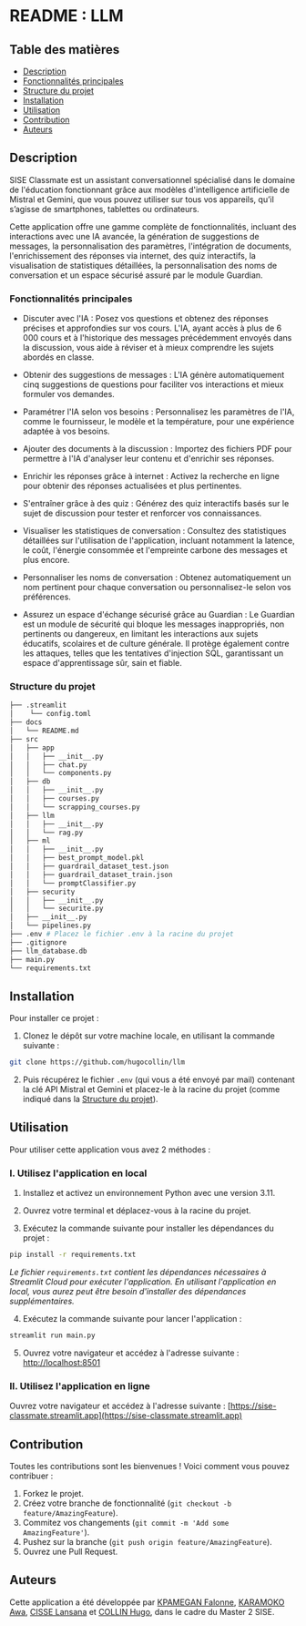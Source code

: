 # README : LLM

## Table des matières
- [Description](#description)
- [Fonctionnalités principales](#fonctionnalités-principales)
- [Structure du projet](#structure-du-projet)
- [Installation](#installation)
- [Utilisation](#utilisation)
- [Contribution](#contribution)
- [Auteurs](#auteurs)

## Description

SISE Classmate est un assistant conversationnel spécialisé dans le domaine de l'éducation fonctionnant grâce aux modèles d'intelligence artificielle de Mistral et Gemini, que vous pouvez utiliser sur tous vos appareils, qu’il s’agisse de smartphones, tablettes ou ordinateurs.

Cette application offre une gamme complète de fonctionnalités, incluant des interactions avec une IA avancée, la génération de suggestions de messages, la personnalisation des paramètres, l'intégration de documents, l'enrichissement des réponses via internet, des quiz interactifs, la visualisation de statistiques détaillées, la personnalisation des noms de conversation et un espace sécurisé assuré par le module Guardian.

### Fonctionnalités principales

- Discuter avec l'IA : Posez vos questions et obtenez des réponses précises et approfondies sur vos cours. L'IA, ayant accès à plus de 6 000 cours et à l'historique des messages précédemment envoyés dans la discussion, vous aide à réviser et à mieux comprendre les sujets abordés en classe.

- Obtenir des suggestions de messages : L'IA génère automatiquement cinq suggestions de questions pour faciliter vos interactions et mieux formuler vos demandes.

- Paramétrer l'IA selon vos besoins : Personnalisez les paramètres de l'IA, comme le fournisseur, le modèle et la température, pour une expérience adaptée à vos besoins.

- Ajouter des documents à la discussion : Importez des fichiers PDF pour permettre à l'IA d'analyser leur contenu et d'enrichir ses réponses.

- Enrichir les réponses grâce à internet : Activez la recherche en ligne pour obtenir des réponses actualisées et plus pertinentes.

- S'entraîner grâce à des quiz : Générez des quiz interactifs basés sur le sujet de discussion pour tester et renforcer vos connaissances.

- Visualiser les statistiques de conversation : Consultez des statistiques détaillées sur l'utilisation de l'application, incluant notamment la latence, le coût, l'énergie consommée et l'empreinte carbone des messages et plus encore.

- Personnaliser les noms de conversation : Obtenez automatiquement un nom pertinent pour chaque conversation ou personnalisez-le selon vos préférences.

- Assurez un espace d'échange sécurisé grâce au Guardian : Le Guardian est un module de sécurité qui bloque les messages inappropriés, non pertinents ou dangereux, en limitant les interactions aux sujets éducatifs, scolaires et de culture générale. Il protège également contre les attaques, telles que les tentatives d'injection SQL, garantissant un espace d'apprentissage sûr, sain et fiable.

### Structure du projet

```bash
├── .streamlit
│    └── config.toml
├── docs
│   └── README.md 
├── src
│   ├── app
│   │   ├── __init__.py
│   │   ├── chat.py
│   │   └── components.py
│   ├── db
│   │   ├── __init__.py
│   │   ├── courses.py
│   │   └── scrapping_courses.py
│   ├── llm
│   │   ├── __init__.py
│   │   └── rag.py
│   ├── ml
│   │   ├── __init__.py
│   │   ├── best_prompt_model.pkl
│   │   ├── guardrail_dataset_test.json
│   │   ├── guardrail_dataset_train.json
│   │   └── promptClassifier.py
│   ├── security
│   │   ├── __init__.py
│   │   └── securite.py
│   ├── __init__.py
│   └── pipelines.py
├── .env # Placez le fichier .env à la racine du projet
├── .gitignore
├── llm_database.db
├── main.py
└── requirements.txt
```

## Installation

Pour installer ce projet :

1. Clonez le dépôt sur votre machine locale, en utilisant la commande suivante :

```bash
git clone https://github.com/hugocollin/llm
```

2. Puis récupérez le fichier `.env` (qui vous a été envoyé par mail) contenant la clé API Mistral et Gemini et placez-le à la racine du projet (comme indiqué dans la [Structure du projet](#structure-du-projet)).

## Utilisation

Pour utiliser cette application vous avez 2 méthodes :

### I. Utilisez l'application en local

1. Installez et activez un environnement Python avec une version 3.11.

2. Ouvrez votre terminal et déplacez-vous à la racine du projet.

3. Exécutez la commande suivante pour installer les dépendances du projet :

```bash
pip install -r requirements.txt
```
*Le fichier `requirements.txt` contient les dépendances nécessaires à Streamlit Cloud pour exécuter l'application. En utilisant l'application en local, vous aurez peut être besoin d'installer des dépendances supplémentaires.*

4. Exécutez la commande suivante pour lancer l'application :

```bash
streamlit run main.py
```

5. Ouvrez votre navigateur et accédez à l'adresse suivante : [http://localhost:8501](http://localhost:8501)

### II. Utilisez l'application en ligne

Ouvrez votre navigateur et accédez à l'adresse suivante : [https://sise-classmate.streamlit.app](https://sise-classmate.streamlit.app)

## Contribution

Toutes les contributions sont les bienvenues ! Voici comment vous pouvez contribuer :

1. Forkez le projet.
2. Créez votre branche de fonctionnalité  (`git checkout -b feature/AmazingFeature`).
3. Commitez vos changements (`git commit -m 'Add some AmazingFeature'`).
4. Pushez sur la branche (`git push origin feature/AmazingFeature`).
5. Ouvrez une Pull Request. 

## Auteurs

Cette application a été développée par [KPAMEGAN Falonne](https://github.com/marinaKpamegan), [KARAMOKO Awa](https://github.com/karamoko17), [CISSE Lansana](https://github.com/lansanacisse) et [COLLIN Hugo](https://github.com/hugocollin), dans le cadre du Master 2 SISE.